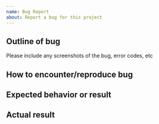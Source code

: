 ```yaml
---
name: Bug Report
about: Report a bug for this project
---
```


## Outline of bug
Please include any screenshots of the bug, error codes, etc

## How to encounter/reproduce bug

## Expected behavior or result

## Actual result
